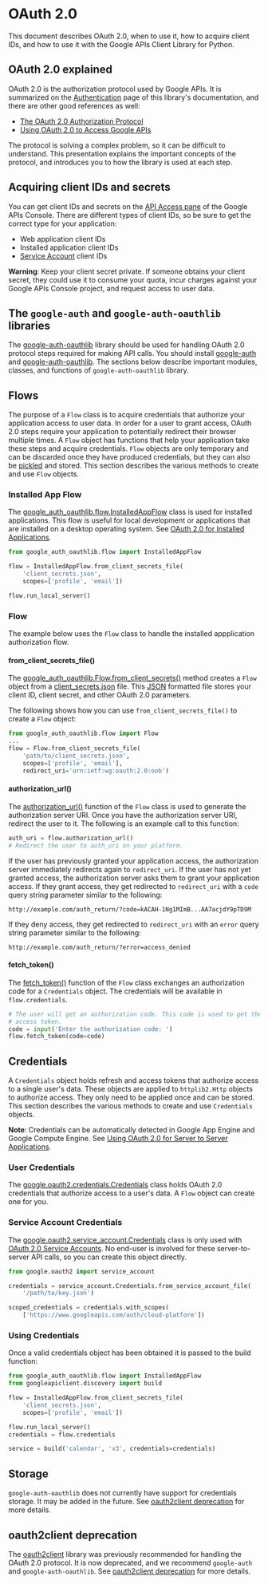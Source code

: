 # OAuth 2.0

This document describes OAuth 2.0, when to use it, how to acquire client IDs, and how to use it with the Google APIs Client Library for Python.

## OAuth 2.0 explained

OAuth 2.0 is the authorization protocol used by Google APIs. It is summarized on the [Authentication](auth.md) page of this library's documentation, and there are other good references as well:

*   [The OAuth 2.0 Authorization Protocol](https://tools.ietf.org/html/rfc6749)
*   [Using OAuth 2.0 to Access Google APIs](https://developers.google.com/accounts/docs/OAuth2)

The protocol is solving a complex problem, so it can be difficult to understand. This presentation explains the important concepts of the protocol, and introduces you to how the library is used at each step.

## Acquiring client IDs and secrets

You can get client IDs and secrets on the [API Access pane](https://console.developers.google.com/apis/credentials) of the Google APIs Console. There are different types of client IDs, so be sure to get the correct type for your application:

*   Web application client IDs
*   Installed application client IDs
*   [Service Account](https://developers.google.com/accounts/docs/OAuth2ServiceAccount) client IDs

**Warning**: Keep your client secret private. If someone obtains your client secret, they could use it to consume your quota, incur charges against your Google APIs Console project, and request access to user data.

## The `google-auth` and `google-auth-oauthlib` libraries

The [google-auth-oauthlib](https://google-auth-oauthlib.readthedocs.io/en/latest/reference/modules.html) library should be used for handling OAuth 2.0 protocol steps required for making API calls. You should install [google-auth](https://pypi.org/project/google-auth) and [google-auth-oauthlib](https://pypi.org/project/google-auth-oauthlib). The sections below describe important modules, classes, and functions of `google-auth-oauthlib` library.

## Flows

The purpose of a `Flow` class is to acquire credentials that authorize your application access to user data. In order for a user to grant access, OAuth 2.0 steps require your application to potentially redirect their browser multiple times. A `Flow` object has functions that help your application take these steps and acquire credentials. `Flow` objects are only temporary and can be discarded once they have produced credentials, but they can also be [pickled](http://docs.python.org/library/pickle.html) and stored. This section describes the various methods to create and use `Flow` objects.

### Installed App Flow

The [google_auth_oauthlib.flow.InstalledAppFlow](https://google-auth-oauthlib.readthedocs.io/en/latest/reference/google_auth_oauthlib.flow.html#google_auth_oauthlib.flow.InstalledAppFlow) class is used for installed applications. This flow is useful for local development or applications that are installed on a desktop operating system. See [OAuth 2.0 for Installed Applications](oauth-installed.md).

```python
from google_auth_oauthlib.flow import InstalledAppFlow

flow = InstalledAppFlow.from_client_secrets_file(
    'client_secrets.json',
    scopes=['profile', 'email'])

flow.run_local_server()
```

### Flow

The example below uses the `Flow` class to handle the installed appplication authorization flow.

#### from_client_secrets_file()

The [google_auth_oauthlib.Flow.from_client_secrets()](https://google-auth-oauthlib.readthedocs.io/en/latest/reference/google_auth_oauthlib.flow.html#google_auth_oauthlib.flow.Flow.from_client_secrets_file) method creates a `Flow` object from a [client_secrets.json](client_secrets.md) file. This [JSON](http://www.json.org/) formatted file stores your client ID, client secret, and other OAuth 2.0 parameters.

The following shows how you can use `from_client_secrets_file()` to create a `Flow` object:

```python
from google_auth_oauthlib.flow import Flow
...
flow = Flow.from_client_secrets_file(
    'path/to/client_secrets.json',
    scopes=['profile', 'email'],
    redirect_uri='urn:ietf:wg:oauth:2.0:oob')
```                               

#### authorization_url()

The [authorization_url()](https://google-auth-oauthlib.readthedocs.io/en/latest/reference/google_auth_oauthlib.flow.html#google_auth_oauthlib.flow.InstalledAppFlow.authorization_url) function of the `Flow` class is used to generate the authorization server URI. Once you have the authorization server URI, redirect the user to it. The following is an example call to this function:

```python
auth_uri = flow.authorization_url()
# Redirect the user to auth_uri on your platform.
```

If the user has previously granted your application access, the authorization server immediately redirects again to `redirect_uri`. If the user has not yet granted access, the authorization server asks them to grant your application access. If they grant access, they get redirected to `redirect_uri` with a `code` query string parameter similar to the following:

`http://example.com/auth_return/?code=kACAH-1Ng1MImB...AA7acjdY9pTD9M`

If they deny access, they get redirected to `redirect_uri` with an `error` query string parameter similar to the following:

`http://example.com/auth_return/?error=access_denied`

#### fetch_token()

The [fetch_token()](https://google-auth-oauthlib.readthedocs.io/en/latest/reference/google_auth_oauthlib.flow.html#google_auth_oauthlib.flow.InstalledAppFlow.fetch_token) function of the `Flow` class exchanges an authorization code for a `Credentials` object. The credentials will be available in `flow.credentials`.

```python
# The user will get an authorization code. This code is used to get the
# access token.
code = input('Enter the authorization code: ')
flow.fetch_token(code=code)
```


## Credentials

A `Credentials` object holds refresh and access tokens that authorize access to a single user's data. These objects are applied to `httplib2.Http` objects to authorize access. They only need to be applied once and can be stored. This section describes the various methods to create and use `Credentials` objects.

**Note**: Credentials can be automatically detected in Google App Engine and Google Compute Engine. See [Using OAuth 2.0 for Server to Server Applications](oauth-server.md#examples).

### User Credentials

The [google.oauth2.credentials.Credentials](https://google-auth.readthedocs.io/en/latest/reference/google.oauth2.credentials.html#google.oauth2.credentials.Credentials) class holds OAuth 2.0 credentials that authorize access to a user's data. A `Flow` object can create one for you.

### Service Account Credentials

The [google.oauth2.service_account.Credentials](https://google-auth.readthedocs.io/en/latest/reference/google.oauth2.service_account.html#google.oauth2.service_account.Credentials) class is only used with [OAuth 2.0 Service Accounts](https://developers.google.com/accounts/docs/OAuth2ServiceAccount). No end-user is involved for these server-to-server API calls, so you can create this object directly.

```python
from google.oauth2 import service_account

credentials = service_account.Credentials.from_service_account_file(
    '/path/to/key.json')

scoped_credentials = credentials.with_scopes(
    ['https://www.googleapis.com/auth/cloud-platform'])
```

### Using Credentials

Once a valid credentials object has been obtained it is passed to the build function:

```python
from google_auth_oauthlib.flow import InstalledAppFlow
from googleapiclient.discovery import build

flow = InstalledAppFlow.from_client_secrets_file(
    'client_secrets.json',
    scopes=['profile', 'email'])

flow.run_local_server()
credentials = flow.credentials

service = build('calendar', 'v3', credentials=credentials)
```

## Storage

`google-auth-oauthlib` does not currently have support for credentials storage. It may be added in the future. See [oauth2client deprecation](https://google-auth.readthedocs.io/en/latest/oauth2client-deprecation.html#replacement) for more details.

## oauth2client deprecation
The [oauth2client](http://oauth2client.readthedocs.org/en/latest/index.html) library was previously recommended for handling the OAuth 2.0 protocol. It is now deprecated, and we recommend `google-auth` and `google-auth-oauthlib`. See [oauth2client deprecation](https://google-auth.readthedocs.io/en/latest/oauth2client-deprecation.html) for more details.
